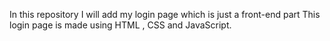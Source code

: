 In this repository I will add my login page which is just a front-end part
This login page is made using HTML , CSS and JavaScript.

